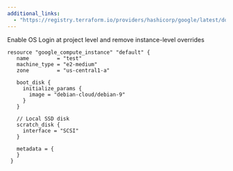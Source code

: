```yaml
---
additional_links: 
  - "https://registry.terraform.io/providers/hashicorp/google/latest/docs/resources/compute_instance#"
---
```


Enable OS Login at project level and remove instance-level overrides

```hcl
resource "google_compute_instance" "default" {
   name         = "test"
   machine_type = "e2-medium"
   zone         = "us-central1-a"
 
   boot_disk {
     initialize_params {
       image = "debian-cloud/debian-9"
     }
   }
 
   // Local SSD disk
   scratch_disk {
     interface = "SCSI"
   }
 
   metadata = {
   }
 }
```
